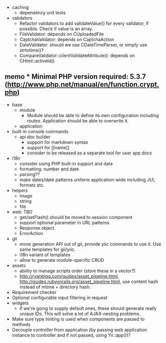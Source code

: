 - caching
	* dependency unit tests
- validators
	* Refactor validators to add validateValue() for every validator, if possible. Check if value is an array.
	* FileValidator: depends on CUploadedFile
	* CaptchaValidator: depends on CaptchaAction
	* DateValidator: should we use CDateTimeParser, or simply use strtotime()?
	* CompareValidator::clientValidateAttribute(): depends on CHtml::activeId()

memo
	* Minimal PHP version required: 5.3.7 (http://www.php.net/manual/en/function.crypt.php)
---

- base
	* module
	  - Module should be able to define its own configuration including routes. Application should be able to overwrite it.
	* application
- built-in console commands
	+ api doc builder
		* support for markdown syntax
		* support for [[name]]
		* consider to be released as a separate tool for user app docs
- i18n
	* consider using PHP built-in support and data
	* formatting: number and date
	* parsing??
	* make dates/date patterns uniform application-wide including JUI, formats etc.
- helpers
	* image
	* string
	* file
- web: TBD
	* get/setFlash() should be moved to session component
	* support optional parameter in URL patterns
	* Response object.
	* ErrorAction
- gii
    * move generation API out of gii, provide yiic commands to use it. Use same templates for gii/yiic.
	* i18n variant of templates
	* allow to generate module-specific CRUD
- assets
    * ability to manage scripts order (store these in a vector?)
	* http://ryanbigg.com/guides/asset_pipeline.html, http://guides.rubyonrails.org/asset_pipeline.html, use content hash instead of mtime + directory hash.
- Requirement checker
- Optional configurable input filtering in request
- widgets
    * if we're going to supply default ones, these should generate really unique IDs. This will solve a lot of AJAX-nesting problems.
- Make sure type hinting is used when components are passed to methods
- Decouple controller from application (by passing web application instance to controller and if not passed, using Yii::app())?
